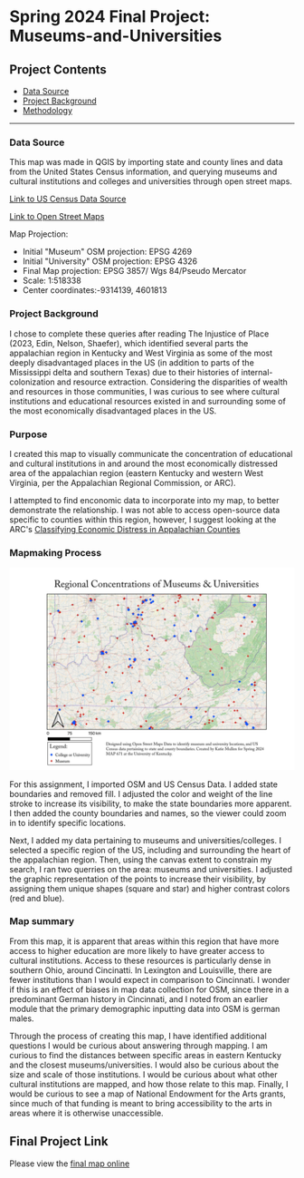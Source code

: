 # Spring 2024 Final Project: Museums-and-Universities

## Project Contents

- [Data Source](#data-source)
- [Project Background](#project-background)
- [Methodology](#methodology)

***

### Data Source
This map was made in QGIS by importing state and county lines and data from the United States Census information, and querying museums and cultural institutions and colleges and universities through open street maps.

<a href="https://www.census.gov/cgi-bin/geo/shapefiles/index.php?year=2023&layergroup=Counties+%28and+equivalent%29" target="_blank">Link to US Census Data Source</a>

<a href="https://www.openstreetmap.org/#map=5/34.904/-115.159" target="_blank">Link to Open Street Maps</a>

Map Projection:

* Initial "Museum" OSM projection: EPSG 4269
* Initial "University" OSM projection: EPSG 4326
* Final Map projection: EPSG 3857/ Wgs 84/Pseudo Mercator
* Scale: 1:518338
* Center coordinates:-9314139, 4601813

### Project Background

I chose to complete these queries after reading The Injustice of Place (2023, Edin, Nelson, Shaefer), which identified several parts the appalachian region in Kentucky and West Virginia as some of the most deeply disadvantaged places in the US (in addition to parts of the Mississippi delta and southern Texas) due to their histories of internal-colonization and resource extraction. Considering the disparities of wealth and resources in those communities, I was curious to see where cultural institutions and educational resources existed in and surrounding some of the most economically disadvantaged places in the US. 

### Purpose

I created this map to visually communicate the concentration of educational and cultural institutions in and around the most economically distressed area of the appalachian region (eastern Kentucky and western West Virginia, per the Appalachian Regional Commission, or ARC).

I attempted to find enconomic data to incorporate into my map, to better demonstrate the relationship. I was not able to access open-source data specific to counties within this region, however, I suggest looking at the ARC's <a href="https://www.arc.gov/classifying-economic-distress-in-appalachian-counties/" target="_blank">Classifying Economic Distress in Appalachian Counties</a>

### Mapmaking Process

![Print Layout of Map](Print.png)

For this assignment, I imported OSM and US Census Data. I added state boundaries and removed fill. I adjusted the color and weight of the line stroke to increase its visibility, to make the state boundaries more apparent. I then added the county boundaries and names, so the viewer could zoom in to identify specific locations. 

Next, I added my data pertaining to museums and universities/colleges. I selected a specific region of the US, including and surrounding the heart of the appalachian region. Then, using the canvas extent to constrain my search, I ran two querries on the area: museums and universities. I adjusted the graphic representation of the points to increase their visibility, by assigning them unique shapes (square and star) and higher contrast colors (red and blue).

### Map summary

From this map, it is apparent that areas within this region that have more access to higher education are more likely to have greater access to cultural institutions. Access to these resources is particularly dense in southern Ohio, around Cincinatti. In Lexington and Louisville, there are fewer institutions than I would expect in comparison to Cincinnati. I wonder if this is an effect of biases in map data collection for OSM, since there in a predominant German history in Cincinnati, and I noted from an earlier module that the primary demographic inputting data into OSM is german males.

Through the process of creating this map, I have identified additional questions I would be curious about answering through mapping. I am curious to find the distances between specific areas in eastern Kentucky and the closest museums/universities. I would also be curious about the size and scale of those institutions. I would be curious about what other cultural institutions are mapped, and how those relate to this map. Finally, I would be curious to see a map of National Endowment for the Arts grants, since much of that funding is meant to bring accessibility to the arts in areas where it is otherwise unaccessible.

## Final Project Link

Please view the [final map online](www.github...)
